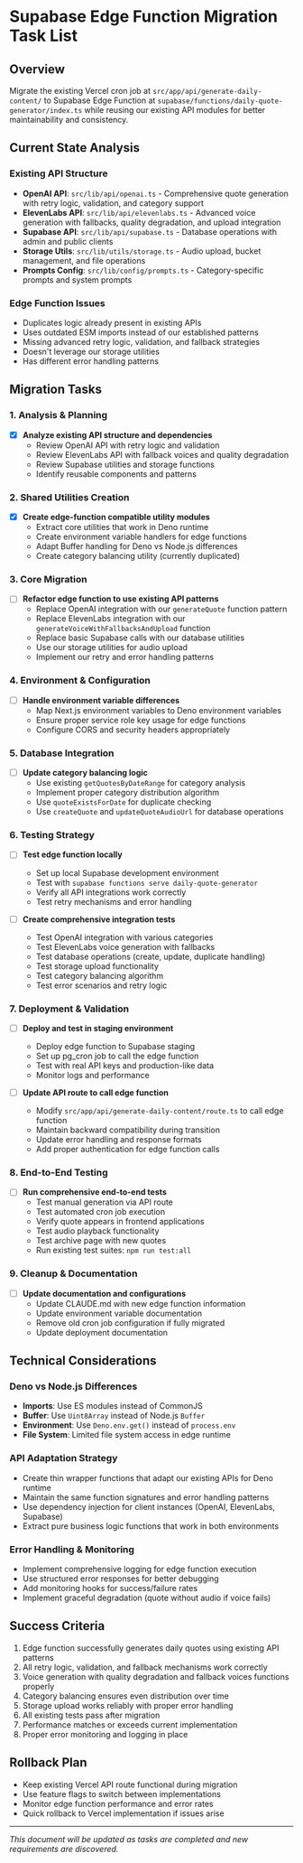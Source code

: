 # Supabase Edge Function Migration Task List

## Overview

Migrate the existing Vercel cron job at `src/app/api/generate-daily-content/` to Supabase Edge Function at `supabase/functions/daily-quote-generator/index.ts` while reusing our existing API modules for better maintainability and consistency.

## Current State Analysis

### Existing API Structure
- **OpenAI API**: `src/lib/api/openai.ts` - Comprehensive quote generation with retry logic, validation, and category support
- **ElevenLabs API**: `src/lib/api/elevenlabs.ts` - Advanced voice generation with fallbacks, quality degradation, and upload integration
- **Supabase API**: `src/lib/api/supabase.ts` - Database operations with admin and public clients
- **Storage Utils**: `src/lib/utils/storage.ts` - Audio upload, bucket management, and file operations
- **Prompts Config**: `src/lib/config/prompts.ts` - Category-specific prompts and system prompts

### Edge Function Issues
- Duplicates logic already present in existing APIs
- Uses outdated ESM imports instead of our established patterns
- Missing advanced retry logic, validation, and fallback strategies
- Doesn't leverage our storage utilities
- Has different error handling patterns

## Migration Tasks

### 1. Analysis & Planning
- [x] **Analyze existing API structure and dependencies**
  - Review OpenAI API with retry logic and validation
  - Review ElevenLabs API with fallback voices and quality degradation
  - Review Supabase utilities and storage functions
  - Identify reusable components and patterns

### 2. Shared Utilities Creation
- [x] **Create edge-function compatible utility modules**
  - Extract core utilities that work in Deno runtime
  - Create environment variable handlers for edge functions
  - Adapt Buffer handling for Deno vs Node.js differences
  - Create category balancing utility (currently duplicated)

### 3. Core Migration
- [ ] **Refactor edge function to use existing API patterns**
  - Replace OpenAI integration with our `generateQuote` function pattern
  - Replace ElevenLabs integration with our `generateVoiceWithFallbacksAndUpload` function
  - Replace basic Supabase calls with our database utilities
  - Use our storage utilities for audio upload
  - Implement our retry and error handling patterns

### 4. Environment & Configuration
- [ ] **Handle environment variable differences**
  - Map Next.js environment variables to Deno environment variables
  - Ensure proper service role key usage for edge functions
  - Configure CORS and security headers appropriately

### 5. Database Integration
- [ ] **Update category balancing logic**
  - Use existing `getQuotesByDateRange` for category analysis
  - Implement proper category distribution algorithm
  - Use `quoteExistsForDate` for duplicate checking
  - Use `createQuote` and `updateQuoteAudioUrl` for database operations

### 6. Testing Strategy
- [ ] **Test edge function locally**
  - Set up local Supabase development environment
  - Test with `supabase functions serve daily-quote-generator`
  - Verify all API integrations work correctly
  - Test retry mechanisms and error handling

- [ ] **Create comprehensive integration tests**
  - Test OpenAI integration with various categories
  - Test ElevenLabs voice generation with fallbacks
  - Test database operations (create, update, duplicate handling)
  - Test storage upload functionality
  - Test category balancing algorithm
  - Test error scenarios and retry logic

### 7. Deployment & Validation
- [ ] **Deploy and test in staging environment**
  - Deploy edge function to Supabase staging
  - Set up pg_cron job to call the edge function
  - Test with real API keys and production-like data
  - Monitor logs and performance

- [ ] **Update API route to call edge function**
  - Modify `src/app/api/generate-daily-content/route.ts` to call edge function
  - Maintain backward compatibility during transition
  - Update error handling and response formats
  - Add proper authentication for edge function calls

### 8. End-to-End Testing
- [ ] **Run comprehensive end-to-end tests**
  - Test manual generation via API route
  - Test automated cron job execution
  - Verify quote appears in frontend applications
  - Test audio playback functionality
  - Test archive page with new quotes
  - Run existing test suites: `npm run test:all`

### 9. Cleanup & Documentation
- [ ] **Update documentation and configurations**
  - Update CLAUDE.md with new edge function information
  - Update environment variable documentation
  - Remove old cron job configuration if fully migrated
  - Update deployment documentation

## Technical Considerations

### Deno vs Node.js Differences
- **Imports**: Use ES modules instead of CommonJS
- **Buffer**: Use `Uint8Array` instead of Node.js `Buffer`
- **Environment**: Use `Deno.env.get()` instead of `process.env`
- **File System**: Limited file system access in edge runtime

### API Adaptation Strategy
- Create thin wrapper functions that adapt our existing APIs for Deno runtime
- Maintain the same function signatures and error handling patterns
- Use dependency injection for client instances (OpenAI, ElevenLabs, Supabase)
- Extract pure business logic functions that work in both environments

### Error Handling & Monitoring
- Implement comprehensive logging for edge function execution
- Use structured error responses for better debugging
- Add monitoring hooks for success/failure rates
- Implement graceful degradation (quote without audio if voice fails)

## Success Criteria
1. Edge function successfully generates daily quotes using existing API patterns
2. All retry logic, validation, and fallback mechanisms work correctly
3. Voice generation with quality degradation and fallback voices functions properly
4. Category balancing ensures even distribution over time
5. Storage upload works reliably with proper error handling
6. All existing tests pass after migration
7. Performance matches or exceeds current implementation
8. Proper error monitoring and logging in place

## Rollback Plan
- Keep existing Vercel API route functional during migration
- Use feature flags to switch between implementations
- Monitor edge function performance and error rates
- Quick rollback to Vercel implementation if issues arise

---

*This document will be updated as tasks are completed and new requirements are discovered.*